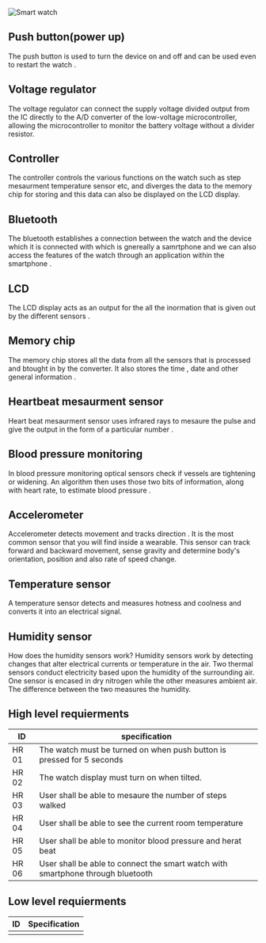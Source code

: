 ![Smart watch](https://user-images.githubusercontent.com/98769359/154833030-d8d4f189-ec24-4c48-a63c-608147739f96.png)

## Push button(power up)
The push button is used  to turn the device on and off and can be used even to restart the watch .

## Voltage regulator
The voltage regulator can connect the supply voltage divided output from the IC directly to the A/D converter of the low-voltage microcontroller, allowing the microcontroller to monitor the battery voltage without a divider resistor.

## Controller
The controller controls the various functions on the watch such as step mesaurment temperature sensor etc, and diverges the data to the memory chip for storing and this data can also be displayed on the LCD display.

## Bluetooth
The bluetooth establishes a connection between the watch and the device which it is connected with which is gnereally a samrtphone and we can also access the features of the watch through an application within the smartphone .

## LCD
The LCD display acts as an output for the all the inormation that is given out by the different sensors . 

## Memory chip
The memory chip stores all the data from all the sensors that is processed and btought in by the converter.
It also stores the time , date and other general information .

## Heartbeat mesaurment sensor
Heart beat mesaurment sensor uses infrared rays to mesaure the pulse and give the output in the form of a particular number .

## Blood pressure monitoring 
In blood pressure monitoring optical sensors  check if vessels are tightening or widening. An algorithm then uses those two bits of information, along with heart rate, to estimate blood pressure .

## Accelerometer 
Accelerometer detects movement and tracks direction . It is the most common sensor that you will find inside a wearable. This sensor can track forward and backward movement, sense gravity and determine body's orientation, position and also rate of speed change.

## Temperature sensor
A temperature sensor  detects and measures hotness and coolness and converts it into an electrical signal.

## Humidity sensor
How does the humidity sensors work?
Humidity sensors work by detecting changes that alter electrical currents or temperature in the air.  Two thermal sensors conduct electricity based upon the humidity of the surrounding air. One sensor is encased in dry nitrogen while the other measures ambient air. The difference between the two measures the humidity.


## High level requierments
|ID|specification|
|--|--|
|HR 01|The watch must be turned on when push button is pressed for 5 seconds|
|HR 02|The watch display must turn on when tilted.|
|HR 03|User shall be able to mesaure the number of steps walked|
|HR 04|User shall be able to see the current room temperature|
|HR 05|User shall be able to monitor blood pressure and herat beat|
|HR 06|User shall be able to connect the smart watch with smartphone through bluetooth|

## Low level requierments
|ID|Specification|
|--|--|
|||







